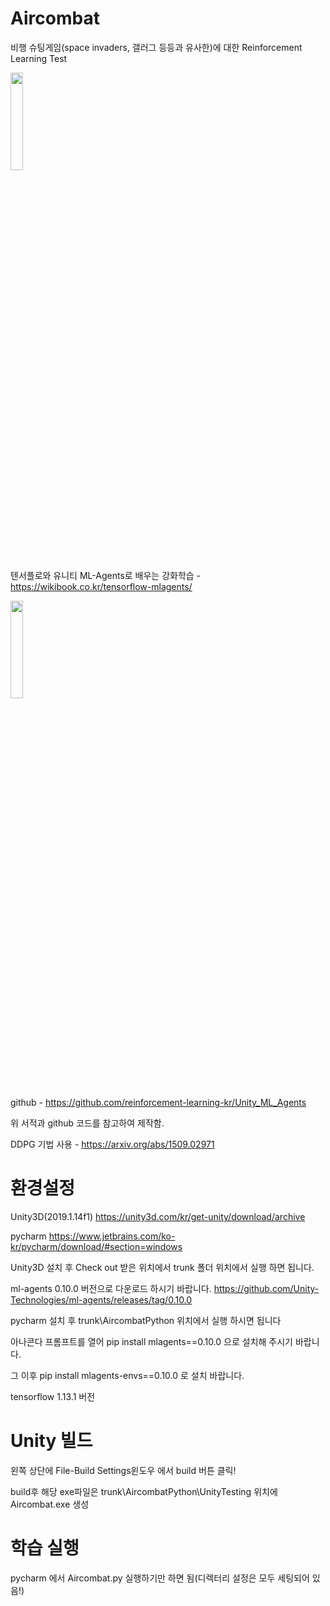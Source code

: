 # Aircombat
비행 슈팅게임(space invaders, 갤러그 등등과 유사한)에 대한 Reinforcement Learning Test

   <img src="https://user-images.githubusercontent.com/17878413/75980650-4046d000-5f26-11ea-8bbb-6cfd7b7d04eb.png" width = 20%></img>

텐서플로와 유니티 ML-Agents로 배우는 강화학습 - https://wikibook.co.kr/tensorflow-mlagents/ 

   <img src="https://user-images.githubusercontent.com/17878413/75980924-c4995300-5f26-11ea-94f8-ebcc139de8a4.png" width = 20%></img>

github - https://github.com/reinforcement-learning-kr/Unity_ML_Agents

위 서적과 github 코드를 참고하여 제작함.

DDPG 기법 사용 - https://arxiv.org/abs/1509.02971

# 환경설정
Unity3D(2019.1.14f1)  https://unity3d.com/kr/get-unity/download/archive

pycharm https://www.jetbrains.com/ko-kr/pycharm/download/#section=windows
      
Unity3D 설치 후 Check out 받은 위치에서 trunk 폴더 위치에서 실행 하면 됩니다.

ml-agents 0.10.0 버전으로 다운로드 하시기 바랍니다. https://github.com/Unity-Technologies/ml-agents/releases/tag/0.10.0

pycharm 설치 후 trunk\AircombatPython 위치에서 실행 하시면 됩니다

아나콘다 프롬프트를 열어 pip install mlagents==0.10.0 으로 설치해 주시기 바랍니다.

그 이후 pip install mlagents-envs==0.10.0 로 설치 바랍니다.

tensorflow 1.13.1 버전 

# Unity 빌드 
왼쪽 상단에 File-Build Settings윈도우 에서 build 버튼 클릭!

build후 해당 exe파일은 trunk\AircombatPython\UnityTesting 위치에 Aircombat.exe 생성

# 학습 실행

pycharm 에서 Aircombat.py 실행하기만 하면 됨(디렉터리 설정은 모두 세팅되어 있음!)
